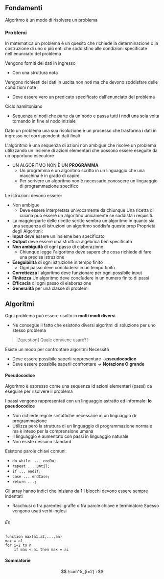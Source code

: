 ## Fondamenti
Algoritmo è un modo di risolvere un problema
### Problemi
In matematica un problema è un quesito che richiede la determinazione o la costruzione di uno o più enti che soddisfino alle condizioni specificate nell'enunciato del problema

Vengono forniti dei dati in ingresso
- Con una struttura nota

Vengono richiesti dei dati in uscita non noti ma che devono soddisfare delle condizioni note
- Deve essere vero un predicato specificato dall'enunciato del problema

Ciclo hamiltoniano
- Sequenza di nodi che parte da un nodo e passa tutti i nodi una sola volta tornando in fine al nodo iniziale

Dato un problema una sua risoluzione è un processo che trasforma i dati in ingresso nei corrispondenti dati finali

L'algoritmo è una sequenza di azioni non ambigue che risolve un problema utilizzando un insieme di azioni elementari che possono essere eseguite da un opportuno esecutore

 - UN ALGORITMO NON È UN **PROGRAMMA**
	 - Un programma è un algoritmo scritto in un linguaggio che una macchina è in grado di capire
	 - Per scrivere un algoritmo non è necessario conoscere un linguaggio di programmazione specifico

Le istruzioni devono essere:
- Non ambigue
	- Deve essere interpretata univocamente da chiunque
Una ricetta di cucina può essere un algoritmo unicamente se soddisfa i requisiti.
- La maggiorparte delle ricette scritte sembra un algoritmo in quanto sia una sequenza di istruzioni
un algoritmo soddisfa queste prop
Proprietà degli Algoritmi:
- **Input** deve essere un insieme ben specificato
- **Output** deve essere una struttura algebrica ben specificata 
- **Non ambiguità** di ogni passo di elaborazione
	- Chiunque legge l'algoritmo deve sapere che cosa richiede di fare una precisa istruzione
- **Eseguibilità** di ogni istruzione in tempo finito
	- Ogni passo deve concludersi in un tempo finito
- **Correttezza** l'algoritmo deve funzionare per ogni possibile input
- **Finitezza** Un algoritmo deve concludere in un numero finito di passi
- **Efficacia** di ogni passo di elaborazione
- **Generalità** per una classe di problemi



## Algoritmi
Ogni problema può essere risolto in **molti modi diversi**
- Ne consegue il fatto che esistono diversi algoritmi di soluzione per uno stesso problema

>[!question] Quale conviene usare??

Esiste un modo per confrontare algoritmi
Necessità
- Deve essere possibile saperli rappresentare ->**pseudocodice**
- Deve essere possibile saperli confrontare -> **Notazione O grande**

#### Pseudocodice
Algoritmo è espresso come una sequenza id azioni elementari (passi) da eseguire per risolvere il problema

I passi vengono rappresentati con un linguaggio astratto ed informale: **lo pseudocodice**
- Non richiede regole sintattiche necessarie in un linguaggio di programmazione
- Utilizza però la struttura di un linguaggio di programmazione normale ma è inteso per la comprensione umana
- Il linguaggio è aumentato con passi in linguaggio naturale
- Non esiste nessuno standard

Esistono parole chiavi comuni:
- `do while  ... endDo;`
- `repeat ... until;`
- `if ... endif;`
- `case ... endCase;`
- `return ...;`

Gli array hanno indici che iniziano da $1$
I blocchi devono essere sempre indentati
- Racchiusi o fra parentesi graffe o fra parole chiave e terminatore 
Spesso vengono usati verbi inglesi 

###### Es
```
function max(a1,a2,...,an)
max = a1
for i=2 to n
	if max < ai then max = ai
```


#### Sommatorie
$$
\sum^5_{i=2} i
$$
